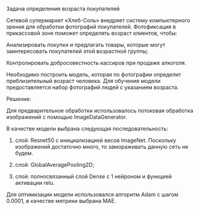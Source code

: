 Задача определения возраста покупателей

Сетевой супермаркет «Хлеб-Соль» внедряет систему компьютерного зрения для обработки фотографий покупателей. Фотофиксация в прикассовой зоне поможет определять возраст клиентов, чтобы:

Анализировать покупки и предлагать товары, которые могут заинтересовать покупателей этой возрастной группы;

Контролировать добросовестность кассиров при продаже алкоголя.

Необходимо построить модель, которая по фотографии определит приблизительный возраст человека. Для обучения модели предоставляется набор фотографий людей с указанием возраста.


Решение: 

Для предварительное обработки использовалось потоковая обработка изображений с помощью ImageDataGenerator.

В качестве модели выбрана следующая последовательность:

1. слой: Resnet50 с инициализацией весов ImageNet. Поскольку изображений достаточно много, то замораживать данную сеть не будем.

2. слой: GlobalAveragePooling2D;

3. слой: полносвязанный слой Dense с 1 нейроном и функцией активации relu.

Для оптимизации модели использовался алгоритм Adam с шагом 0.0001, в качестве метрики выбрана MAE.
